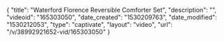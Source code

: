 {
    "title": "Waterford Florence Reversible Comforter Set",
    "description": "",
    "videoid": "165303050",
    "date_created": "1530209763",
    "date_modified": "1530212053",
    "type": "captivate",
    "layout": "video",
    "url": "\/v\/38992921652-vid\/165303050"
}